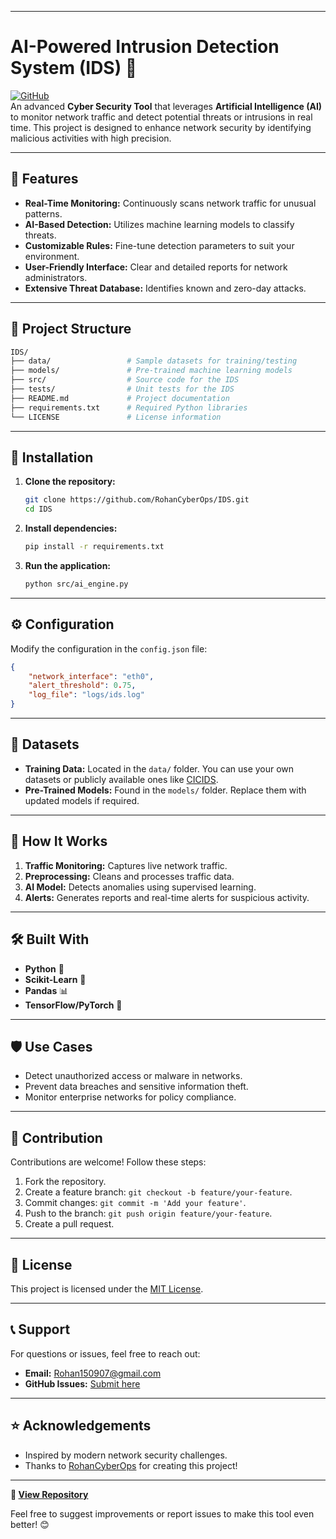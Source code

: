 
---

# AI-Powered Intrusion Detection System (IDS) 🚀  
[![GitHub](https://img.shields.io/badge/GitHub-Repository-blue)](https://github.com/RohanCyberOps/IDS)  
An advanced **Cyber Security Tool** that leverages **Artificial Intelligence (AI)** to monitor network traffic and detect potential threats or intrusions in real time. This project is designed to enhance network security by identifying malicious activities with high precision.

---

## 🌟 Features  
- **Real-Time Monitoring:** Continuously scans network traffic for unusual patterns.  
- **AI-Based Detection:** Utilizes machine learning models to classify threats.  
- **Customizable Rules:** Fine-tune detection parameters to suit your environment.  
- **User-Friendly Interface:** Clear and detailed reports for network administrators.  
- **Extensive Threat Database:** Identifies known and zero-day attacks.  

---

## 📁 Project Structure  
```bash
IDS/
├── data/                 # Sample datasets for training/testing
├── models/               # Pre-trained machine learning models
├── src/                  # Source code for the IDS
├── tests/                # Unit tests for the IDS
├── README.md             # Project documentation
├── requirements.txt      # Required Python libraries
└── LICENSE               # License information
```

---

## 🔧 Installation  

1. **Clone the repository:**  
   ```bash
   git clone https://github.com/RohanCyberOps/IDS.git
   cd IDS
   ```

2. **Install dependencies:**  
   ```bash
   pip install -r requirements.txt
   ```

3. **Run the application:**  
   ```bash
   python src/ai_engine.py
   ```

---

## ⚙️ Configuration  
Modify the configuration in the `config.json` file:  
```json
{
    "network_interface": "eth0",
    "alert_threshold": 0.75,
    "log_file": "logs/ids.log"
}
```

---

## 🧪 Datasets  
- **Training Data:** Located in the `data/` folder. You can use your own datasets or publicly available ones like [CICIDS](https://www.unb.ca/cic/datasets/index.html).  
- **Pre-Trained Models:** Found in the `models/` folder. Replace them with updated models if required.

---

## 🤖 How It Works  
1. **Traffic Monitoring:** Captures live network traffic.  
2. **Preprocessing:** Cleans and processes traffic data.  
3. **AI Model:** Detects anomalies using supervised learning.  
4. **Alerts:** Generates reports and real-time alerts for suspicious activity.  

---

## 🛠️ Built With  
- **Python** 🐍  
- **Scikit-Learn** 🤖  
- **Pandas** 📊  
- **TensorFlow/PyTorch** 🧠  

---

## 🛡️ Use Cases  
- Detect unauthorized access or malware in networks.  
- Prevent data breaches and sensitive information theft.  
- Monitor enterprise networks for policy compliance.  

---

## 📝 Contribution  
Contributions are welcome! Follow these steps:  
1. Fork the repository.  
2. Create a feature branch: `git checkout -b feature/your-feature`.  
3. Commit changes: `git commit -m 'Add your feature'`.  
4. Push to the branch: `git push origin feature/your-feature`.  
5. Create a pull request.

---

## 📜 License  
This project is licensed under the [MIT License](LICENSE).  

---

## 📞 Support  
For questions or issues, feel free to reach out:  
- **Email:** Rohan150907@gmail.com  
- **GitHub Issues:** [Submit here](https://github.com/RohanCyberOps/IDS/issues)

---

## ⭐ Acknowledgements  
- Inspired by modern network security challenges.  
- Thanks to [RohanCyberOps](https://github.com/RohanCyberOps) for creating this project!  

---

**🔗 [View Repository](https://github.com/RohanCyberOps/IDS)**  

Feel free to suggest improvements or report issues to make this tool even better! 😊  
